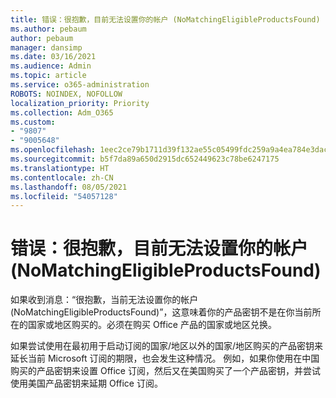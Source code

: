 ```yaml
---
title: 错误：很抱歉，目前无法设置你的帐户 (NoMatchingEligibleProductsFound)
ms.author: pebaum
author: pebaum
manager: dansimp
ms.date: 03/16/2021
ms.audience: Admin
ms.topic: article
ms.service: o365-administration
ROBOTS: NOINDEX, NOFOLLOW
localization_priority: Priority
ms.collection: Adm_O365
ms.custom:
- "9807"
- "9005648"
ms.openlocfilehash: 1eec2ce79b1711d39f132ae55c05499fdc259a9a4ea784e3dac4ecf89d8cc4bc
ms.sourcegitcommit: b5f7da89a650d2915dc652449623c78be6247175
ms.translationtype: HT
ms.contentlocale: zh-CN
ms.lasthandoff: 08/05/2021
ms.locfileid: "54057128"
---
```

# <a name="error-sorry-we-cant-set-up-your-account-right-now-nomatchingeligibleproductsfound"></a>错误：很抱歉，目前无法设置你的帐户 (NoMatchingEligibleProductsFound)

如果收到消息：“很抱歉，当前无法设置你的帐户 (NoMatchingEligibleProductsFound)”，这意味着你的产品密钥不是在你当前所在的国家或地区购买的。必须在购买 Office 产品的国家或地区兑换。

如果尝试使用在最初用于启动订阅的国家/地区以外的国家/地区购买的产品密钥来延长当前 Microsoft 订阅的期限，也会发生这种情况。 例如，如果你使用在中国购买的产品密钥来设置 Office 订阅，然后又在美国购买了一个产品密钥，并尝试使用美国产品密钥来延期 Office 订阅。